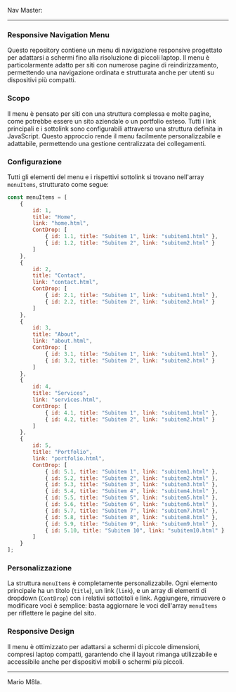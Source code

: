 Nav Master:

---

### Responsive Navigation Menu

Questo repository contiene un menu di navigazione responsive progettato per adattarsi a schermi fino alla risoluzione di piccoli laptop. Il menu è particolarmente adatto per siti con numerose pagine di reindirizzamento, permettendo una navigazione ordinata e strutturata anche per utenti su dispositivi più compatti.

### Scopo

Il menu è pensato per siti con una struttura complessa e molte pagine, come potrebbe essere un sito aziendale o un portfolio esteso. Tutti i link principali e i sottolink sono configurabili attraverso una struttura definita in JavaScript. Questo approccio rende il menu facilmente personalizzabile e adattabile, permettendo una gestione centralizzata dei collegamenti.

### Configurazione

Tutti gli elementi del menu e i rispettivi sottolink si trovano nell'array `menuItems`, strutturato come segue:

```javascript
const menuItems = [
    {
        id: 1,
        title: "Home",
        link: "home.html",
        ContDrop: [
            { id: 1.1, title: "Subitem 1", link: "subitem1.html" },
            { id: 1.2, title: "Subitem 2", link: "subitem2.html" }
        ]
    },
    {
        id: 2,
        title: "Contact",
        link: "contact.html",
        ContDrop: [
            { id: 2.1, title: "Subitem 1", link: "subitem1.html" },
            { id: 2.2, title: "Subitem 2", link: "subitem2.html" }
        ]
    },
    {
        id: 3,
        title: "About",
        link: "about.html",
        ContDrop: [
            { id: 3.1, title: "Subitem 1", link: "subitem1.html" },
            { id: 3.2, title: "Subitem 2", link: "subitem2.html" }
        ]
    },
    {
        id: 4,
        title: "Services",
        link: "services.html",
        ContDrop: [
            { id: 4.1, title: "Subitem 1", link: "subitem1.html" },
            { id: 4.2, title: "Subitem 2", link: "subitem2.html" }
        ]
    },
    {
        id: 5,
        title: "Portfolio",
        link: "portfolio.html",
        ContDrop: [
            { id: 5.1, title: "Subitem 1", link: "subitem1.html" },
            { id: 5.2, title: "Subitem 2", link: "subitem2.html" },
            { id: 5.3, title: "Subitem 3", link: "subitem3.html" },
            { id: 5.4, title: "Subitem 4", link: "subitem4.html" },
            { id: 5.5, title: "Subitem 5", link: "subitem5.html" },
            { id: 5.6, title: "Subitem 6", link: "subitem6.html" },
            { id: 5.7, title: "Subitem 7", link: "subitem7.html" },
            { id: 5.8, title: "Subitem 8", link: "subitem8.html" },
            { id: 5.9, title: "Subitem 9", link: "subitem9.html" },
            { id: 5.10, title: "Subitem 10", link: "subitem10.html" }
        ]
    }
];
```

### Personalizzazione

La struttura `menuItems` è completamente personalizzabile. Ogni elemento principale ha un titolo (`title`), un link (`link`), e un array di elementi di dropdown (`ContDrop`) con i relativi sottotitoli e link. Aggiungere, rimuovere o modificare voci è semplice: basta aggiornare le voci dell'array `menuItems` per riflettere le pagine del sito.

### Responsive Design

Il menu è ottimizzato per adattarsi a schermi di piccole dimensioni, compresi laptop compatti, garantendo che il layout rimanga utilizzabile e accessibile anche per dispositivi mobili o schermi più piccoli. 

--- 

Mario M8la.
